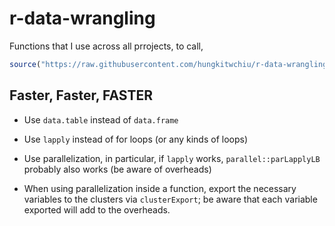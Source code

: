 # r-data-wrangling
Functions that I use across all prrojects, to call, <br />
```r
source("https://raw.githubusercontent.com/hungkitwchiu/r-data-wrangling/main/functions.R")
```
## Faster, Faster, FASTER
-  Use `data.table` instead of `data.frame`

-  Use `lapply` instead of for loops (or any kinds of loops)

-  Use parallelization, in particular, if `lapply` works, `parallel::parLapplyLB` probably also works (be aware of overheads)

-  When using parallelization inside a function, export the necessary variables to the clusters via `clusterExport`; be aware that each variable exported will add to the overheads.
